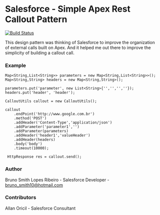 # Salesforce - Simple Apex Rest Callout Pattern

[![Build Status](https://travis-ci.org/joemccann/dillinger.svg?branch=master)](https://github.com/brunoslribeiro/salesforceapexcalloutsutils)

This design pattern was thinking of Salesforce to improve the organization of external calls built on Apex. And it helped me out there to improve the simplicity of building a callout call.

### Example
```apex
Map<String,List<String>> parameters = new Map<String,List<String>>();
Map<String,String> headers = new Map<String,String>();

parameters.put('parameter', new List<String>{'','','',''});                
headers.put('header', 'header');

CalloutUtils callout = new CalloutUtils();

callout
    .endPoint('http://www.google.com.br')        	      
    .method('POST')            
    .addHeader('Content-Type','application/json')
    .addParameter('parameter1','')
    .addParameter(parameters)
    .addHeader('header1','valueHeader')
    .addHeader(headers)
    .body('body')    
    .timeout(10000);

 HttpResponse res = callout.send();

```
### Author
Bruno Smith Lopes Ribeiro - Salesforce Developer - bruno_smith10@hotmail.com

### Contributors
Allan Oricil - Salesforce Consultant
